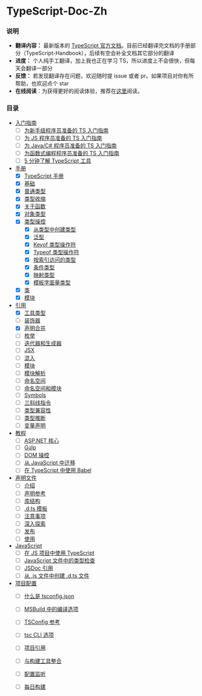 # TypeScript-Doc-Zh
### 说明

* **翻译内容：** 最新版本的 [TypeScript 官方文档](https://www.typescriptlang.org/docs/)。目前已经翻译完文档的手册部分（TypeScript-Handbook），后续有空会补全文档其它部分的翻译
* **进度：** 个人纯手工翻译，加上我也正在学习 TS，所以进度上不会很快，但每天会翻译一部分
* **反馈：** 若发现翻译存在问题，欢迎随时提 issue 或者 pr。如果项目对你有所帮助，也欢迎点个 star 
* **在线阅读**：为获得更好的阅读体验，推荐在[这里](https://chorer.github.io/Vuepress-TypeScriptDoc/)阅读。

### 目录

* [入门指南]()
  - [ ] [为新手级程序员准备的 TS 入门指南]()
  - [ ] [为 JS 程序员准备的 TS 入门指南]()
  - [ ] [为 Java/C# 程序员准备的 TS 入门指南]()
  - [ ] [为函数式编程程序员准备的 TS 入门指南]()
  - [ ] [5 分钟了解 TypeScript 工具]()
* [手册](https://github.com/Chorer/TypeScript-Doc-Zh/blob/main/zh/Handbook)
  - [x] [TypeScript 手册](https://github.com/Chorer/TypeScript-Doc-Zh/blob/main/zh/Handbook/The%20TypeScript%20Handbook.md)
  - [x] [基础](https://github.com/Chorer/TypeScript-Doc-Zh/blob/main/zh/Handbook/The%20Basics.md)
  - [x] [普通类型](https://github.com/Chorer/TypeScript-Doc-Zh/blob/main/zh/Handbook/Everyday%20Types.md)
  - [x] [类型收缩](https://github.com/Chorer/TypeScript-Doc-Zh/blob/main/zh/Handbook/Narrowing.md)
  - [x] [关于函数](https://github.com/Chorer/TypeScript-Doc-Zh/blob/main/zh/Handbook/More%20on%20Functions.md)
  - [x] [对象类型](https://github.com/Chorer/TypeScript-Doc-Zh/blob/main/zh/Handbook/Object%20Types.md)
  - [x] [类型操控](https://github.com/Chorer/TypeScript-Doc-Zh/blob/main/zh/Handbook/Type%20Manipulation)
    - [x] [从类型中创建类型](https://github.com/Chorer/TypeScript-Doc-Zh/blob/main/zh/Handbook/Type%20Manipulation/Creating%20Types%20from%20Types.md)
    - [x] [泛型](https://github.com/Chorer/TypeScript-Doc-Zh/blob/main/zh/Handbook/Type%20Manipulation/Generics.md)
    - [x] [Keyof 类型操作符](https://github.com/Chorer/TypeScript-Doc-Zh/blob/main/zh/Handbook/Type%20Manipulation/Keyof%20Type%20Operator.md)
    - [x] [Typeof 类型操作符](https://github.com/Chorer/TypeScript-Doc-Zh/blob/main/zh/Handbook/Type%20Manipulation/Typeof%20Type%20Operator.md)
    - [x] [按索引访问的类型](https://github.com/Chorer/TypeScript-Doc-Zh/blob/main/zh/Handbook/Type%20Manipulation/Indexed%20Access%20Types.md)
    - [x] [条件类型](https://github.com/Chorer/TypeScript-Doc-Zh/blob/main/zh/Handbook/Type%20Manipulation/Conditional%20Types.md)
    - [x] [映射类型](https://github.com/Chorer/TypeScript-Doc-Zh/blob/main/zh/Handbook/Type%20Manipulation/Mapped%20Types.md)
    - [x] [模板字面量类型](https://github.com/Chorer/TypeScript-Doc-Zh/blob/main/zh/Handbook/Type%20Manipulation/Template%20Literal%20Types.md)
  - [x] [类](https://github.com/Chorer/TypeScript-Doc-Zh/blob/main/zh/Handbook/Classes.md)
  - [x] [模块](https://github.com/Chorer/TypeScript-Doc-Zh/blob/main/zh/Handbook/Modules.md)
* [引用](https://github.com/Chorer/TypeScript-Doc-Zh/blob/main/zh/Reference)
  - [x] [工具类型](https://github.com/Chorer/TypeScript-Doc-Zh/blob/main/zh/Reference/Utility%20Types.md)
  - [ ] [装饰器](https://github.com/Chorer/TypeScript-Doc-Zh/blob/main/zh/Reference/Decorators.md)
  - [x] [声明合并](https://github.com/Chorer/TypeScript-Doc-Zh/blob/main/zh/Reference/Declaration%20Merging.md)
  - [ ] [枚举](https://github.com/Chorer/TypeScript-Doc-Zh/blob/main/zh/Reference/Enums.md)
  - [ ] [迭代器和生成器](https://github.com/Chorer/TypeScript-Doc-Zh/blob/main/zh/Reference/Iterators%20and%20Generators.md)
  - [ ] [JSX](https://github.com/Chorer/TypeScript-Doc-Zh/blob/main/zh/Reference/JSX.md)
  - [ ] [混入](https://github.com/Chorer/TypeScript-Doc-Zh/blob/main/zh/Reference/Mixins.md)
  - [ ] [模块](https://github.com/Chorer/TypeScript-Doc-Zh/blob/main/zh/Reference/Modules.md)
  - [ ] [模块解析](https://github.com/Chorer/TypeScript-Doc-Zh/blob/main/zh/Reference/Module%20Resolution.md)
  - [ ] [命名空间](https://github.com/Chorer/TypeScript-Doc-Zh/blob/main/zh/Reference/Namespaces.md)
  - [ ] [命名空间和模块](https://github.com/Chorer/TypeScript-Doc-Zh/blob/main/zh/Reference/Namespaces%20and%20Modules.md)
  - [ ] [Symbols](https://github.com/Chorer/TypeScript-Doc-Zh/blob/main/zh/Reference/Symbols.md)
  - [ ] [三斜线指令](https://github.com/Chorer/TypeScript-Doc-Zh/blob/main/zh/Reference/Triple-Slash%20Directives.md)
  - [ ] [类型兼容性](https://github.com/Chorer/TypeScript-Doc-Zh/blob/main/zh/Reference/Type%20Compatibility.md)
  - [ ] [类型推断](https://github.com/Chorer/TypeScript-Doc-Zh/blob/main/zh/Reference/Type%20Inference.md)
  - [ ] [变量声明](https://github.com/Chorer/TypeScript-Doc-Zh/blob/main/zh/Reference/Variable%20Declaration.md)

* [教程](https://github.com/Chorer/TypeScript-Doc-Zh/blob/main/zh/Tutorials)
  - [ ] [ASP.NET 核心](https://github.com/Chorer/TypeScript-Doc-Zh/blob/main/zh/Tutorials/ASP.NET%20Core.md)
  - [ ] [Gulp](https://github.com/Chorer/TypeScript-Doc-Zh/blob/main/zh/Tutorials/Gulp.md)
  - [ ] [DOM 操控](https://github.com/Chorer/TypeScript-Doc-Zh/blob/main/zh/Tutorials/DOM%20Manipulation.md)
  - [ ] [从 JavaScript 中迁移](https://github.com/Chorer/TypeScript-Doc-Zh/blob/main/zh/Tutorials/Migrating%20from%20JavaScript.md)
  - [ ] [在 TypeScript 中使用 Babel](https://github.com/Chorer/TypeScript-Doc-Zh/blob/main/zh/Tutorials/Using%20Babel%20with%20TypeScript.md)
* [声明文件](https://github.com/Chorer/TypeScript-Doc-Zh/blob/main/zh/Declaration%20Files)
  - [ ] [介绍](https://github.com/Chorer/TypeScript-Doc-Zh/blob/main/zh/Declaration%20Files/Introduction.md)
  - [ ] [声明参考](https://github.com/Chorer/TypeScript-Doc-Zh/blob/main/zh/Declaration%20Files/Declaration%20Reference.md)
  - [ ] [库结构](https://github.com/Chorer/TypeScript-Doc-Zh/blob/main/zh/Declaration%20Files/Library%20Structures.md)
  - [ ] [.d.ts 模板](https://github.com/Chorer/TypeScript-Doc-Zh/blob/main/zh/Declaration%20Files/.d.ts%20Templates.md)
  - [ ] [注意事项](https://github.com/Chorer/TypeScript-Doc-Zh/blob/main/zh/Declaration%20Files/Do's%20and%20Don'ts.md)
  - [ ] [深入探索](https://github.com/Chorer/TypeScript-Doc-Zh/blob/main/zh/Declaration%20Files/Deep%20Dive.md)
  - [ ] [发布](https://github.com/Chorer/TypeScript-Doc-Zh/blob/main/zh/Declaration%20Files/Publishing.md)
  - [ ] [使用](https://github.com/Chorer/TypeScript-Doc-Zh/blob/main/zh/Declaration%20Files/Consumption.md)
* [JavaScript](https://github.com/Chorer/TypeScript-Doc-Zh/blob/main/zh/JavaScript)
  - [ ] [在 JS 项目中使用 TypeScript](https://github.com/Chorer/TypeScript-Doc-Zh/blob/main/zh/JavaScript/JS%20Projects%20Utilizing%20TypeScript.md)
  - [ ] [JavaScript 文件中的类型检查](https://github.com/Chorer/TypeScript-Doc-Zh/blob/main/zh/JavaScript/Type%20Checking%20JavaScript%20Files.md)
  - [ ] [JSDoc 引用](https://github.com/Chorer/TypeScript-Doc-Zh/blob/main/zh/JavaScript/JSDoc%20Reference.md)
  - [ ] [从 .js 文件中创建 .d.ts 文件](https://github.com/Chorer/TypeScript-Doc-Zh/blob/main/zh/JavaScript/Creating%20.d.ts%20Files%20from%20.js%20files.md)
* [项目配置](https://github.com/Chorer/TypeScript-Doc-Zh/blob/main/zh/Project%20Configuration)
  - [ ] [什么是 tsconfig.json](https://github.com/Chorer/TypeScript-Doc-Zh/blob/main/zh/Project%20Configuration/What%20is%20a%20tsconfig.json.md)
  - [ ] [MSBuild 中的编译选项](https://github.com/Chorer/TypeScript-Doc-Zh/blob/main/zh/Project%20Configuration/Compiler%20Options%20in%20MSBuild.md)
  - [ ] [TSConfig 参考](https://github.com/Chorer/TypeScript-Doc-Zh/blob/main/zh/Project%20Configuration/TSConfig%20Reference.md)
  - [ ] [tsc CLI 选项](https://github.com/Chorer/TypeScript-Doc-Zh/blob/main/zh/Project%20Configuration/tsc%20CLI%20Options.md)
  - [ ] [项目引用](https://github.com/Chorer/TypeScript-Doc-Zh/blob/main/zh/Project%20Configuration/Project%20References.md)
  - [ ] [与构建工具整合](https://github.com/Chorer/TypeScript-Doc-Zh/blob/main/zh/Project%20Configuration/Integrating%20with%20Build%20Tools.md)
  - [ ] [配置监听](https://github.com/Chorer/TypeScript-Doc-Zh/blob/main/zh/Project%20Configuration/Configuring%20Watch.md)
  - [ ] [每日构建](https://github.com/Chorer/TypeScript-Doc-Zh/blob/main/zh/Project%20Configuration/Nightly%20Builds.md)









